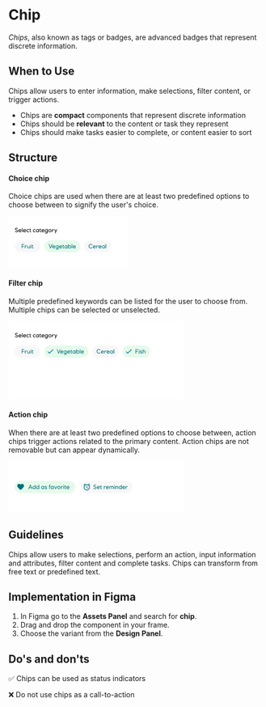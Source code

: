 # Chip

_Chips_, also known as tags or badges, are advanced badges that represent discrete information.

## When to Use

Chips allow users to enter information, make selections, filter content, or trigger actions.

- Chips are **compact** components that represent discrete information
- Chips should be **relevant** to the content or task they represent
- Chips should make tasks easier to complete, or content easier to sort

## Structure

#### Choice chip

Choice chips are used when there are at least two predefined options to choose between to signify the user's choice.

![select chip](../assets/chip-select.jpg)

#### Filter chip

Multiple predefined keywords can be listed for the user to choose from. Multiple chips can be selected or unselected.

![filer chip](../assets/chip-filter.jpg)

#### Action chip

When there are at least two predefined options to choose between, action chips trigger actions related to the primary content. Action chips are not removable but can appear dynamically.

![action chip](../assets/chip-action.jpg)

## Guidelines

Chips allow users to make selections, perform an action, input information and attributes, filter content and complete tasks. Chips can transform from free text or predefined text.

## Implementation in Figma

1. In Figma go to the **Assets Panel** and search for **chip**.
2. Drag and drop the component in your frame.
3. Choose the variant from the **Design Panel**.

## Do's and don'ts

✅  Chips can be used as status indicators

❌  Do not use chips as a call-to-action